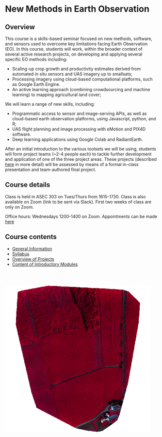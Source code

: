 # New Methods in Earth Observation

## Overview
This course is a skills-based seminar focused on new methods, software, and sensors used to overcome key limitations facing Earth Observation (EO). In this course, students will work, within the broader context of several active research projects, on developing and applying several specific EO methods including: 

- Scaling-up crop growth and productivity estimates derived from automated _in situ_ sensors and UAS imagery up to smallsats; 
- Processing imagery using cloud-based computational platforms, such as Google Earth Engine.
- An active learning approach (combining crowdsourcing and machine learning) to mapping agricultural land cover;

We will learn a range of new skills, including: 

- Programmatic access to sensor and image-serving APIs, as well as cloud-based earth observation platforms, using Javascript, python, and R; 
- UAS flight planning and image processing with eMotion and PIX4D software.
- Deep learning applications using Google Colab and RadiantEarth.

After an initial introduction to the various toolsets we will be using, students will form project teams (~2-4 people each) to tackle further development and application of one of the three project areas. These projects (described [here](docs/projects.md) in more detail) will be assessed by means of a formal in-class presentation and team-authored final project. 

## Course details

Class is held in ASEC 303 on Tues/Thurs from 1615-1730. Class is also available on Zoom (link to be sent via Slack). First two weeks of class are only on Zoom.

Office hours: Wednesdays 1200-1400 on Zoom. Appointments can be made [here](https://calendly.com/mcecil/office-hours)

## Course contents

- [General Information](docs/general-information.md)
- [Syllabus](docs/syllabus.md)
- [Overview of Projects](docs/projects.md)
- [Content of Introductory Modules](docs/introductory-modules.md)

<br><br>

![](docs/figures/whittier10082018.png?raw=true)

